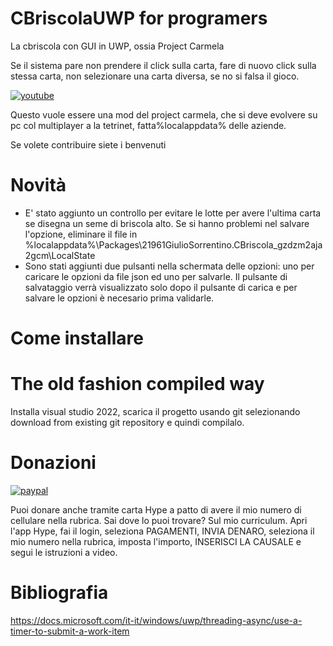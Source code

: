 # CBriscolaUWP for programers
La cbriscola con GUI in UWP, ossia Project Carmela

Se il sistema pare non prendere il click sulla carta, fare di nuovo click sulla stessa carta, non selezionare una carta diversa, se no si falsa il gioco.

[![youtube](https://i.ibb.co/qkbNyzb/mq2.jpg)](https://www.youtube.com/watch?v=BG12__cPoGg)

Questo vuole essere una mod del project carmela, che si deve evolvere su pc col multiplayer a la tetrinet, fatta%localappdata% delle aziende.

Se volete contribuire siete i benvenuti

# Novità
- E' stato aggiunto un controllo per evitare le lotte per avere l'ultima carta se disegna un seme di briscola alto.
Se si hanno problemi nel salvare l'opzione, eliminare il file in %localappdata%\Packages\21961GiulioSorrentino.CBriscola_gzdzm2aja2gcm\LocalState
- Sono stati aggiunti due pulsanti nella schermata delle opzioni: uno per caricare le opzioni da file json ed uno per salvarle.
Il pulsante di salvataggio verrà visualizzato solo dopo il pulsante di carica e per salvare le opzioni è necesario prima validarle.

# Come installare

# The old fashion compiled way

Installa visual studio 2022, scarica il progetto usando git selezionando download from existing git repository e quindi compilalo.

# Donazioni

[![paypal](https://www.paypalobjects.com/it_IT/IT/i/btn/btn_donateCC_LG.gif)](https://www.paypal.com/cgi-bin/webscr?cmd=_s-xclick&hosted_button_id=H4ZHTFRCETWXG)

Puoi donare anche tramite carta Hype a patto di avere il mio numero di cellulare nella rubrica. Sai dove lo puoi trovare? Sul mio curriculum.
Apri l'app Hype, fai il login, seleziona PAGAMENTI, INVIA DENARO, seleziona il mio numero nella rubrica, imposta l'importo, INSERISCI LA CAUSALE e segui le istruzioni a video.

# Bibliografia
https://docs.microsoft.com/it-it/windows/uwp/threading-async/use-a-timer-to-submit-a-work-item
